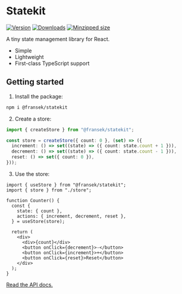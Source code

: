# Statekit

[![Version](https://img.shields.io/npm/v/@fransek/statekit)](https://npmjs.com/package/@fransek/statekit)
[![Downloads](https://img.shields.io/npm/dm/@fransek/statekit.svg)](https://npmjs.com/package/@fransek/statekit)
[![Minzipped size](https://img.shields.io/bundlephobia/minzip/@fransek/statekit)](https://bundlephobia.com/package/@fransek/statekit)

A tiny state management library for React.

- Simple
- Lightweight
- First-class TypeScript support

## Getting started

1. Install the package:

```sh
npm i @fransek/statekit
```

2. Create a store:

```ts
import { createStore } from "@fransek/statekit";

const store = createStore({ count: 0 }, (set) => ({
  increment: () => set((state) => ({ count: state.count + 1 })),
  decrement: () => set((state) => ({ count: state.count - 1 })),
  reset: () => set({ count: 0 }),
}));
```

3. Use the store:

```tsx
import { useStore } from "@fransek/statekit";
import { store } from "./store";

function Counter() {
  const {
    state: { count },
    actions: { increment, decrement, reset },
  } = useStore(store);

  return (
    <div>
      <div>{count}</div>
      <button onClick={decrement}>-</button>
      <button onClick={increment}>+</button>
      <button onClick={reset}>Reset</button>
    </div>
  );
}
```

[Read the API docs.](https://fransek.github.io/statekit/modules.html)
